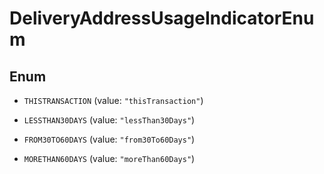 

# DeliveryAddressUsageIndicatorEnum

## Enum


* `THISTRANSACTION` (value: `"thisTransaction"`)

* `LESSTHAN30DAYS` (value: `"lessThan30Days"`)

* `FROM30TO60DAYS` (value: `"from30To60Days"`)

* `MORETHAN60DAYS` (value: `"moreThan60Days"`)



